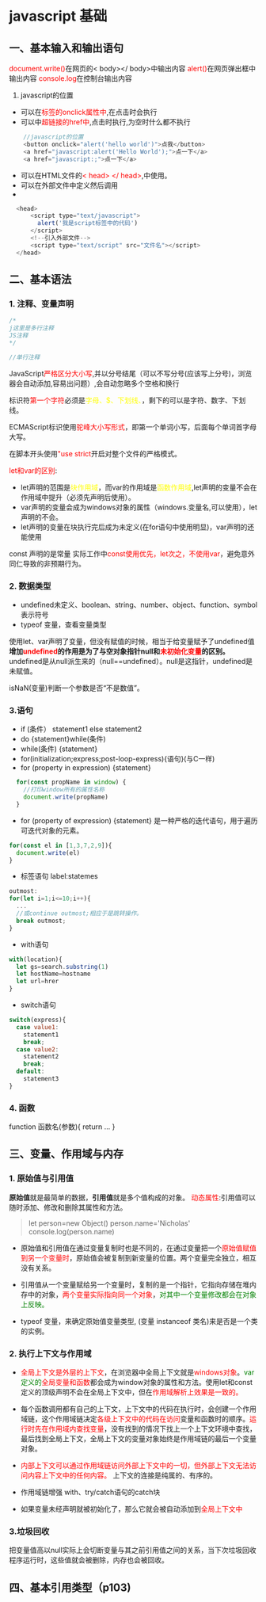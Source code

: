 # javascript 基础

## 一、基本输入和输出语句
<font color=red>document.write()</font>在网页的< body></ body>中输出内容
<font color=red>alert()</font>在网页弹出框中输出内容
<font color=red>console.log</font>在控制台输出内容
1. javascript的位置
  - 可以在<font color=red>标签的onclick属性中</font>,在点击时会执行
  - 可以中<font color=red>超链接的href中</font>,点击时执行,为空时什么都不执行
```javascript
    //javascript的位置
    <button onclick="alert('hello world')">点我</button>
    <a href="javascript:alert('Hello World');">点一下</a>
    <a href="javascript:;">点一下</a>
```
  - 可以在HTML文件的<font color=red>< head> </ head></font>,中使用。
  - 可以在外部文件中定义然后调用
  - 
```javascript
  <head>
      <script type="text/javascript">
        alert('我是script标签中的代码')
      </script>
      <!--引入外部文件-->
      <script type="text/script" src="文件名"></script>
  </head>
```
  
## 二、基本语法

### 1. 注释、变量声明
```javascript
/*
j这里是多行注释
JS注释
*/

//单行注释
```
JavaScript<font color=red>严格区分大小写</font>,并以分号结尾（可以不写分号(应该写上分号)，浏览器会自动添加,容易出问题）,会自动忽略多个空格和换行

标识符<font color=red>第一个字符</font>必须是<font color=yellow>字母、$、下划线、</font>，剩下的可以是字符、数字、下划线。

ECMAScript标识使用<font color=red>驼峰大小写形式</font>，即第一个单词小写，后面每个单词首字母大写。


在脚本开头使用<font color=red>"use strict</font>开启对整个文件的严格模式。

<font color=red>let和var的区别</font>:
- let声明的范围是<font color=yellow>块作用域</font>，而var的作用域是<font color=yellow>函数作用域</font>,let声明的变量不会在作用域中提升（必须先声明后使用）。
- var声明的变量会成为windows对象的属性（windows.变量名,可以使用），let声明的不会。
- let声明的变量在块执行完后成为未定义(在for语句中使用明显)，var声明的还能使用

const 声明的是常量
实际工作中<font color=red>const使用优先，let次之，不使用var</font>，避免意外同仁导致的非预期行为。
### 2. 数据类型
  - undefined未定义、boolean、string、number、object、function、symbol表示符号
  - typeof 变量，查看变量类型

使用let、var声明了变量，但没有赋值的时候，相当于给变量赋予了undefined值
**增加<font color=red>undefined</font>的作用是为了与空对象指针null和<font color=red>未初始化变量</font>的区别。** undefined是从null派生来的（null==undefined）。null是这指针，undefined是未赋值。

isNaN(变量)判断一个参数是否“不是数值”。

### 3.语句

- if (条件） statement1 else statement2
- do {statement}while(条件)
- while(条件) {statement}
- for(initialization;express;post-loop-express){语句}(与C一样)
- for (property in expression) {statement}
```javascript
  for(const propName in window) {
    //打印window所有的属性名称
    document.write(propName)
  }
```
- for (property of expression) {statement}
  是一种严格的迭代语句，用于遍历可迭代对象的元素。
```javascript
for(const el in [1,3,7,2,9]){
  document.write(el)
}
```
- 标签语句
  label:statemes
```javascript
outmost:
for(let i=1;i<=10;i++){
  ...
  //或continue outmost;相应于是跳转操作。
  break outmost;
}
```
- with语句
```javascript
with(location){
  let gs=search.substring(1)
  let hostName=hostname
  let url=hrer
}
```
- switch语句
```javascript
switch(express){
  case value1:
    statement1
    break;
  case value2:
    statement2
    break;
  default:
    statement3
}
```
### 4. 函数
function 函数名(参数){
  return ...
}

## 三、变量、作用域与内存

### 1. 原始值与引用值
**原始值**就是最简单的数据，**引用值**就是多个值构成的对象。
<font color=red>动态属性</font>:引用值可以随时添加、修改和删除其属性和方法。
>let person=new Object()
person.name='Nicholas'
console.log(person.name)

- 原始值和引用值在通过变量复制时也是不同的，在通过变量把一个<font color=red>原始值赋值到另一个变量时</font>，原始值会被复制到新变量的位置。两个变量完全独立，相互没有关系。

- 引用值从一个变量赋给另一个变量时，复制的是一个指针，它指向存储在堆内存中的对象，<font color=red>两个变量实际指向同一个对象</font>，<font color=green>对其中一个变量修改都会在对象上反映。</font>

- typeof 变量，来确定原始值变量类型, (变量 instanceof 类名)来是否是一个类的实例。
  
### 2. 执行上下文与作用域
- <font color=red>全局上下文是外层的上下文</font>，在浏览器中全局上下文就是<font color=red>windows对象</font>。<font color=green>var定义的</font><font color=red>全局变量和函数</font>都会成为window对象的属性和方法。使用let和const定义的顶级声明不会在全局上下文中，但在<font color=red>作用域解析上效果是一致的。</font>
- 每个函数调用都有自己的上下文，上下文中的代码在执行时，会创建一个作用域链，这个作用域链决定<font color=red>各级上下文中的代码在访问</font>变量和函数时的顺序。<font color=red>运行时先在作用域内查找变量</font>，没有找到的情况下找上一个上下文环境中查找，最后找到全局上下文，全局上下文的变量对象始终是作用域链的最后一个变量对象。
- <font color=red>内部上下文可以通过作用域链访问外部上下文中的一切，但外部上下文无法访问内容上下文中的任何内容。</font> 上下文的连接是纯属的、有序的。

- 作用域链增强 with、try/catch语句的catch块

- 如果变量未经声明就被初始化了，那么它就会被自动添加到<font color=red>全局上下文中</font>

### 3.垃圾回收

  把变量值高以null实际上会切断变量与其之前引用值之间的关系，当下次垃圾回收程序运行时，这些值就会被删除，内存也会被回收。

## 四、基本引用类型（p103)
